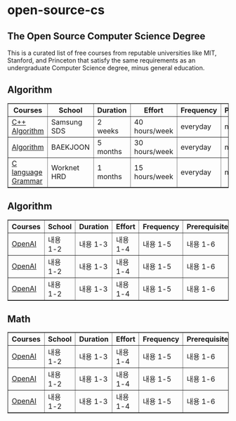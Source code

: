 # open-source-cs

## The Open Source Computer Science Degree
This is a curated list of free courses from reputable universities like MIT, Stanford, and Princeton that satisfy the same requirements as an undergraduate Computer Science degree, minus general education.

## Algorithm

<table border="1">
  <thead>
    <tr>
      <th>Courses</th>
      <th>School</th>
      <th>Duration</th>
      <th>Effort</th>
      <th>Frequency</th>
      <th>Prerequisites</th>
    </tr>
  </thead>
  
  <tbody>
    <tr>
      <td><a href="https://www.openai.com"> C++ Algorithm</a></td>
      <td>Samsung SDS</td>
      <td> 2 <br> weeks</td>
      <td> 40 <br>hours/week </td>
      <td>everyday</td>
      <td>none</td>
    </tr>
    <tr>
      <td><a href="https://www.acmicpc.net">Algorithm</a></td>
      <td>BAEKJOON</td>
      <td> 5 <br>months</td>
      <td> 30 <br>hours/week </td>
      <td>everyday</td>
      <td>none</td>
    </tr>
    <tr>
      <td><a href="https://www.openai.com">C language Grammar </a></td>
      <td>Worknet HRD</td>
      <td> 1 <br>months</td>
      <td> 15 <br>hours/week </td>
      <td>everyday</td>
      <td>none</td>
    </tr>
  </tbody>
    
</table>

</div>



## Algorithm
<table border="1">
  <thead>
    <tr>
      <th>Courses</th>
      <th>School</th>
      <th>Duration</th>
      <th>Effort</th>
      <th>Frequency</th>
      <th>Prerequisites</th>
    </tr>
  </thead>
  <tbody>
    <tr>
      <td><a href="https://www.openai.com">OpenAI</a></td>
      <td>내용 1-2</td>
      <td>내용 1-3</td>
      <td>내용 1-4</td>
      <td>내용 1-5</td>
      <td>내용 1-6</td>
    </tr>
    <tr>
      <td><a href="https://www.openai.com">OpenAI</a></td>
      <td>내용 1-2</td>
      <td>내용 1-3</td>
      <td>내용 1-4</td>
      <td>내용 1-5</td>
      <td>내용 1-6</td>
    </tr>
    <tr>
      <td><a href="https://www.openai.com">OpenAI</a></td>
      <td>내용 1-2</td>
      <td>내용 1-3</td>
      <td>내용 1-4</td>
      <td>내용 1-5</td>
      <td>내용 1-6</td>
    </tr>
   
    
  </tbody>
</table>

</div>




## Math
<table border="1">
  <thead>
    <tr>
      <th>Courses</th>
      <th>School</th>
      <th>Duration</th>
      <th>Effort</th>
      <th>Frequency</th>
      <th>Prerequisites</th>
    </tr>
  </thead>
  <tbody>
    <tr>
      <td><a href="https://www.openai.com">OpenAI</a></td>
      <td>내용 1-2</td>
      <td>내용 1-3</td>
      <td>내용 1-4</td>
      <td>내용 1-5</td>
      <td>내용 1-6</td>
    </tr>
    <tr>
      <td><a href="https://www.openai.com">OpenAI</a></td>
      <td>내용 1-2</td>
      <td>내용 1-3</td>
      <td>내용 1-4</td>
      <td>내용 1-5</td>
      <td>내용 1-6</td>
    </tr>
    <tr>
      <td><a href="https://www.openai.com">OpenAI</a></td>
      <td>내용 1-2</td>
      <td>내용 1-3</td>
      <td>내용 1-4</td>
      <td>내용 1-5</td>
      <td>내용 1-6</td>
    </tr>
   
    
  </tbody>
</table>

</div>

